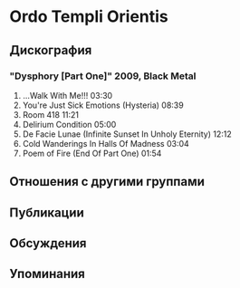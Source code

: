 # Ordo Templi Orientis 



## Дискография

### "Dysphory [Part One]" 2009, Black Metal

1. ...Walk With Me!!! 03:30
2. You're Just Sick Emotions (Hysteria) 08:39  
3. Room 418 11:21  
4. Delirium Condition 05:00  
5. De Facie Lunae (Infinite Sunset In Unholy Eternity) 12:12  
6. Cold Wanderings In Halls Of Madness 03:04  
7. Poem of Fire (End Of Part One) 01:54 



## Отношения с другими группами


## Публикации


## Обсуждения


## Упоминания

